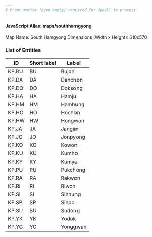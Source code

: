 ```yaml
---
# Front matter (even empty) required for Jekyll to process
---
```


#### JavaScript Alias: maps/southhamgyong

Map Name: South Hamgyong
Dimensions (Width x Height): 610x570





### List of Entities

ID | Short label | Label
---|---|---|
KP.BU|BU|Bujon
KP.DA|DA|Danchon
KP.DO|DO|Doksong
KP.HA|HA|Hamju
KP.HM|HM|Hamhung
KP.HO|HO|Hochon
KP.HW|HW|Hongwon
KP.JA|JA|Jangjin
KP.JO|JO|Jonpyong
KP.KO|KO|Kowon
KP.KU|KU|Kumho
KP.KY|KY|Kumya
KP.PU|PU|Pukchong
KP.RA|RA|Rakwon
KP.RI|RI|Riwon
KP.SI|SI|Sinhung
KP.SP|SP|Sinpo
KP.SU|SU|Sudong
KP.YK|YK|Yodok
KP.YG|YG|Yonggwan